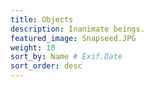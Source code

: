 ```yaml
---
title: Objects
description: Inanimate beings.
featured_image: Snapseed.JPG
weight: 10
sort_by: Name # Exif.Date
sort_order: desc
---
```

